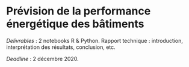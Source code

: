 # Prévision de la performance énergétique des bâtiments


*Delivrables* : 2 notebooks R & Python. 
Rapport technique : introduction, interprétation des résultats, conclusion, etc.

*Deadline* : 2 décembre 2020.


